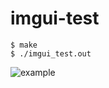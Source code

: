 # imgui-test

```
$ make
$ ./imgui_test.out
```

![example](https://media.giphy.com/media/xUOwFUOFvb1c5HPrna/giphy.gif)
